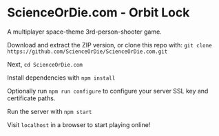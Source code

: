 # ScienceOrDie.com - Orbit Lock

A multiplayer space-theme 3rd-person-shooter game.

Download and extract the ZIP version, or clone this repo with: `git clone https://github.com/ScienceOrDie/ScienceOrDie.com.git`

Next, `cd ScienceOrDie.com`

Install dependencies with `npm install`

Optionally run `npm run configure` to configure your server SSL key and certificate paths.

Run the server with `npm start`

Visit `localhost` in a browser to start playing online!
